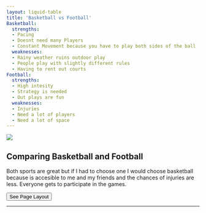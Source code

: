 ```yaml
---
layout: liquid-table
title: 'Basketball vs Football'
Basketball:
  strengths:
  - Pacing
  - Doesnt need many Players
  - Constant Movement because you have to play both sides of the ball
  weaknesses: 
  - Rainy weather ruins outdoor play
  - People play with slightly different rules
  - Having to rent out courts
Football:
  strengths: 
  - High intesity
  - Strategy is needed
  - Out plays are fun
  weaknesses: 
  - Injuries
  - Need a lot of players
  - Need a lot of space
---
```





![](/assets/img/parisireland.jpg)  



## Comparing Basketball and Football

Both sports are great but if I had to choose one I would choose basketball because is accesible to me and my friends and the chances of injuries are less. Everyone gets to participate in the games.  

<a href="https://github.com/DS4PS/barebones-jekyll/blob/master/_layouts/liquid-table.html" target = "_blank"> 
          <button onclick="href=''"> See Page Layout <i class="fa fa-github 2x" id="github_icon"></i> </button>
</a>

<hr>
